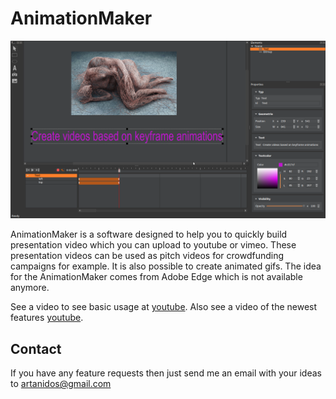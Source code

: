 # AnimationMaker

![Image](images/AnimationMaker.png) 

AnimationMaker is a software designed to help you to quickly build presentation video which you can upload to youtube or vimeo. These presentation videos can be used as pitch videos for crowdfunding campaigns for example.
It is also possible to create animated gifs.
The idea for the AnimationMaker comes from Adobe Edge which is not available anymore.

See a video to see basic usage at [youtube](https://youtu.be/Ir7Lvd-O2aE).
Also see a video of the newest features [youtube](https://youtu.be/pa53WfUkbO0).


## Contact
If you have any feature requests then just send me an email with your ideas to artanidos@gmail.com


